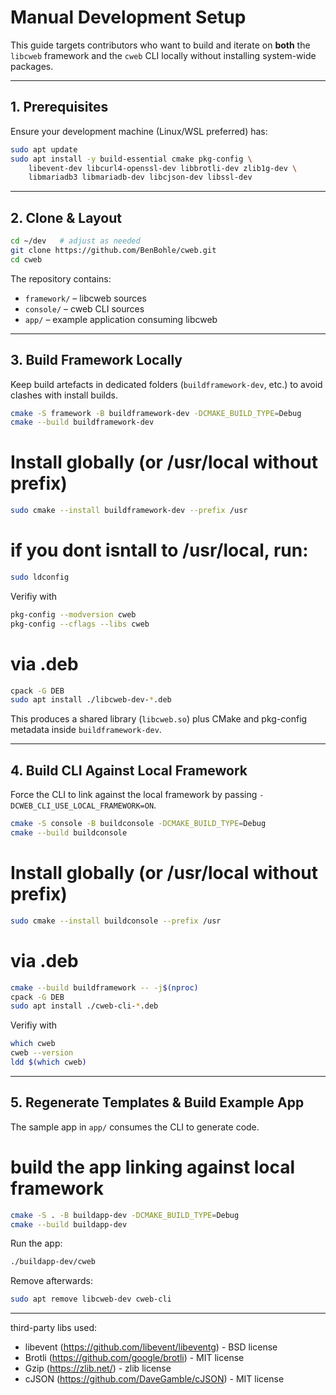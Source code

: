 # Manual Development Setup

This guide targets contributors who want to build and iterate on **both** the `libcweb` framework and the `cweb` CLI locally without installing system-wide packages.

---
## 1. Prerequisites

Ensure your development machine (Linux/WSL preferred) has:

```bash
sudo apt update
sudo apt install -y build-essential cmake pkg-config \
    libevent-dev libcurl4-openssl-dev libbrotli-dev zlib1g-dev \
    libmariadb3 libmariadb-dev libcjson-dev libssl-dev
```

---
## 2. Clone & Layout

```bash
cd ~/dev   # adjust as needed
git clone https://github.com/BenBohle/cweb.git
cd cweb
```

The repository contains:
- `framework/` – libcweb sources
- `console/` – cweb CLI sources
- `app/` – example application consuming libcweb

---
## 3. Build Framework Locally

Keep build artefacts in dedicated folders (`buildframework-dev`, etc.) to avoid clashes with install builds.

```bash
cmake -S framework -B buildframework-dev -DCMAKE_BUILD_TYPE=Debug 
cmake --build buildframework-dev
```

# Install globally (or /usr/local without prefix)
```bash
sudo cmake --install buildframework-dev --prefix /usr
```
# if you dont isntall to /usr/local, run:
```bash
sudo ldconfig
```

Verifiy with 
```bash
pkg-config --modversion cweb
pkg-config --cflags --libs cweb
```

# via .deb
```bash
cpack -G DEB
sudo apt install ./libcweb-dev-*.deb
```

This produces a shared library (`libcweb.so`) plus CMake and pkg-config metadata inside `buildframework-dev`.

---
## 4. Build CLI Against Local Framework

Force the CLI to link against the local framework by passing `-DCWEB_CLI_USE_LOCAL_FRAMEWORK=ON`.

```bash
cmake -S console -B buildconsole -DCMAKE_BUILD_TYPE=Debug
cmake --build buildconsole
```

# Install globally (or /usr/local without prefix)
```bash
sudo cmake --install buildconsole --prefix /usr
```

# via .deb
```bash
cmake --build buildframework -- -j$(nproc)
cpack -G DEB
sudo apt install ./cweb-cli-*.deb
```


Verifiy with 
```bash
which cweb
cweb --version
ldd $(which cweb)   
```

---
## 5. Regenerate Templates & Build Example App

The sample app in `app/` consumes the CLI to generate code.

# build the app linking against local framework
```bash
cmake -S . -B buildapp-dev -DCMAKE_BUILD_TYPE=Debug
cmake --build buildapp-dev
```

Run the app:

```bash
./buildapp-dev/cweb
```


Remove afterwards:

```bash
sudo apt remove libcweb-dev cweb-cli
```

---


third-party libs used:
- libevent (https://github.com/libevent/libeventg) - BSD license
- Brotli (https://github.com/google/brotli) - MIT license
- Gzip (https://zlib.net/) - zlib license
- cJSON (https://github.com/DaveGamble/cJSON) - MIT license